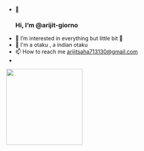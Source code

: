 - 👋 <h3>Hi, I’m @arijit-giorno  </h3>
- 👀 I’m interested in everything but little bit 🍑 
- 🎉 I'm a otaku , a indian otaku
- 📫 How to reach me arijitsaha713130@gmail.com
- 


<!---
arijit-giorno/arijit-giorno is a ✨ special ✨ repository because its `README.md` (this file) appears on your GitHub profile.
You can click the Preview link to take a look at your changes.
--->


<img src="https://m.media-amazon.com/images/M/MV5BODM5NDYyYmUtNjAwNi00YWNjLWI0ZjctYjZkMjIwY2VkMzA0XkEyXkFqcGdeQXVyNDQxNjcxNQ@@._V1_.jpg" width="200">
                                                                                                                                                 


